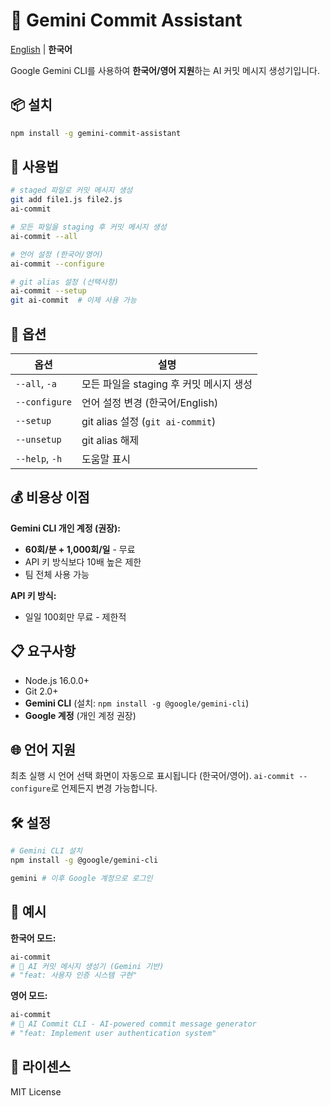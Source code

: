 # 🤖 Gemini Commit Assistant

[English](README.md) | **한국어**

Google Gemini CLI를 사용하여 **한국어/영어 지원**하는 AI 커밋 메시지 생성기입니다.

## 📦 설치

```bash
npm install -g gemini-commit-assistant
```

## 🚀 사용법

```bash
# staged 파일로 커밋 메시지 생성
git add file1.js file2.js
ai-commit

# 모든 파일을 staging 후 커밋 메시지 생성
ai-commit --all

# 언어 설정 (한국어/영어)
ai-commit --configure

# git alias 설정 (선택사항)
ai-commit --setup
git ai-commit  # 이제 사용 가능
```

## 🔧 옵션

| 옵션           | 설명                                    |
| -------------- | --------------------------------------- |
| `--all`, `-a`  | 모든 파일을 staging 후 커밋 메시지 생성 |
| `--configure`  | 언어 설정 변경 (한국어/English)         |
| `--setup`      | git alias 설정 (`git ai-commit`)        |
| `--unsetup`    | git alias 해제                          |
| `--help`, `-h` | 도움말 표시                             |

## 💰 비용상 이점

**Gemini CLI 개인 계정 (권장):**

- **60회/분 + 1,000회/일** - 무료
- API 키 방식보다 10배 높은 제한
- 팀 전체 사용 가능

**API 키 방식:**

- 일일 100회만 무료 - 제한적

## 📋 요구사항

- Node.js 16.0.0+
- Git 2.0+
- **Gemini CLI** (설치: `npm install -g @google/gemini-cli`)
- **Google 계정** (개인 계정 권장)

## 🌐 언어 지원

최초 실행 시 언어 선택 화면이 자동으로 표시됩니다 (한국어/영어).
`ai-commit --configure`로 언제든지 변경 가능합니다.

## 🛠️ 설정

```bash
# Gemini CLI 설치
npm install -g @google/gemini-cli

gemini # 이후 Google 계정으로 로그인
```

## 🎯 예시

**한국어 모드:**

```bash
ai-commit
# 🤖 AI 커밋 메시지 생성기 (Gemini 기반)
# "feat: 사용자 인증 시스템 구현"
```

**영어 모드:**

```bash
ai-commit
# 🤖 AI Commit CLI - AI-powered commit message generator
# "feat: Implement user authentication system"
```

## 📄 라이센스

MIT License
